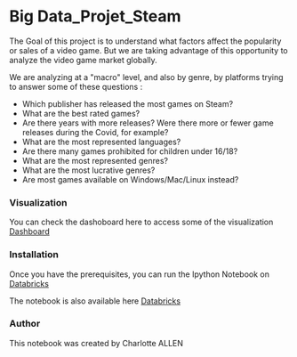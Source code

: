 # Big Data_Projet_Steam

The Goal of this project is to understand what factors affect the popularity or sales of a video game. But we are taking advantage of this opportunity to analyze the video game market globally.

We are analyzing at a "macro" level, and also by genre, by platforms trying to answer some of these questions : 
- Which publisher has released the most games on Steam?
- What are the best rated games?
- Are there years with more releases? Were there more or fewer game releases during the Covid, for example?
- What are the most represented languages?
- Are there many games prohibited for children under 16/18?
- What are the most represented genres?
- What are the most lucrative genres?
- Are most games available on Windows/Mac/Linux instead?

### Visualization
You can check the dashoboard here to access some of the visualization [Dashboard](https://databricks-prod-cloudfront.cloud.databricks.com/public/4027ec902e239c93eaaa8714f173bcfc/7835003736843736/2947564936650603/6792544750977775/latest.html)

### Installation

Once you have the prerequisites, you can run the Ipython Notebook on [Databricks](https://community.cloud.databricks.com/login.html)

The notebook is also available here [Databricks](https://databricks-prod-cloudfront.cloud.databricks.com/public/4027ec902e239c93eaaa8714f173bcfc/7835003736843736/2947564936650603/6792544750977775/latest.html)


### Author
This notebook was created by Charlotte ALLEN
